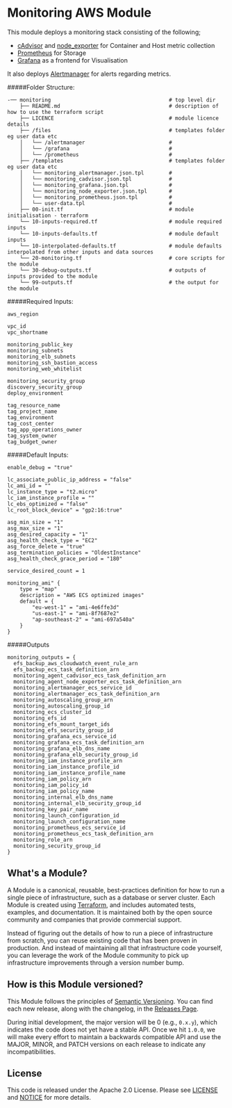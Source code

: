 # Monitoring AWS Module

This module deploys a monitoring stack consisting of the following;

- [cAdvisor](https://github.com/google/cadvisor) and [node_exporter](https://github.com/prometheus/node_exporter) for Container and Host metric collection
- [Prometheus](https://prometheus.io/) for Storage
- [Grafana](https://grafana.com/) as a frontend for Visualisation

It also deploys [Alertmanager](https://github.com/prometheus/alertmanager) for alerts regarding metrics.

#####Folder Structure:
```
-── monitoring                                      # top level dir
    ├── README.md                                   # description of how to use the terraform script
    ├── LICENCE                                     # module licence details
    ├── /files                                      # templates folder eg user data etc
    │   └── /alertmanager                           #
    │   └── /grafana                                #
    │   └── /prometheus                             #
    ├── /templates                                  # templates folder eg user data etc
    │   └── monitoring_alertmanager.json.tpl        #
    │   └── monitoring_cadvisor.json.tpl            #
    │   └── monitoring_grafana.json.tpl             #
    │   └── monitoring_node_exporter.json.tpl       #
    │   └── monitoring_prometheus.json.tpl          #
    │   └── user-data.tpl                           # 
    ├── 00-init.tf                                  # module initialisation - terraform
    └── 10-inputs-required.tf                       # module required inputs
    └── 10-inputs-defaults.tf                       # module default inputs
    └── 10-interpolated-defaults.tf                 # module defaults interpolated from other inputs and data sources
    └── 20-monitoring.tf                            # core scripts for the module
    └── 30-debug-outputs.tf                         # outputs of inputs provided to the module
    └── 99-outputs.tf                               # the output for the module
```

#####Required Inputs:
```
aws_region

vpc_id
vpc_shortname

monitoring_public_key
monitoring_subnets
monitoring_elb_subnets
monitoring_ssh_bastion_access
monitoring_web_whitelist

monitoring_security_group
discovery_security_group
deploy_environment

tag_resource_name
tag_project_name
tag_environment
tag_cost_center
tag_app_operations_owner
tag_system_owner
tag_budget_owner
```

#####Default Inputs:
```
enable_debug = "true"

lc_associate_public_ip_address = "false"
lc_ami_id = ""
lc_instance_type = "t2.micro"
lc_iam_instance_profile = ""
lc_ebs_optimized = "false"
lc_root_block_device" = "gp2:16:true"

asg_min_size = "1"
asg_max_size = "1"
asg_desired_capacity = "1"
asg_health_check_type = "EC2"
asg_force_delete = "true"
asg_termination_policies = "OldestInstance"
asg_health_check_grace_period = "180"

service_desired_count = 1

monitoring_ami" {
    type = "map"
    description = "AWS ECS optimized images"
    default = {
        "eu-west-1" = "ami-4e6ffe3d"
        "us-east-1" = "ami-8f7687e2"
        "ap-southeast-2" = "ami-697a540a"
    }
}
```

#####Outputs
```
monitoring_outputs = {
  efs_backup_aws_cloudwatch_event_rule_arn
  efs_backup_ecs_task_definition_arn
  monitoring_agent_cadvisor_ecs_task_definition_arn
  monitoring_agent_node_exporter_ecs_task_definition_arn
  monitoring_alertmanager_ecs_service_id
  monitoring_alertmanager_ecs_task_definition_arn
  monitoring_autoscaling_group_arn
  monitoring_autoscaling_group_id
  monitoring_ecs_cluster_id
  monitoring_efs_id
  monitoring_efs_mount_target_ids
  monitoring_efs_security_group_id
  monitoring_grafana_ecs_service_id
  monitoring_grafana_ecs_task_definition_arn
  monitoring_grafana_elb_dns_name
  monitoring_grafana_elb_security_group_id
  monitoring_iam_instance_profile_arn
  monitoring_iam_instance_profile_id
  monitoring_iam_instance_profile_name
  monitoring_iam_policy_arn
  monitoring_iam_policy_id
  monitoring_iam_policy_name
  monitoring_internal_elb_dns_name
  monitoring_internal_elb_security_group_id
  monitoring_key_pair_name
  monitoring_launch_configuration_id
  monitoring_launch_configuration_name
  monitoring_prometheus_ecs_service_id
  monitoring_prometheus_ecs_task_definition_arn
  monitoring_role_arn
  monitoring_security_group_id
}
```

## What's a Module?

A Module is a canonical, reusable, best-practices definition for how to run a single piece of infrastructure, such 
as a database or server cluster. Each Module is created using [Terraform](https://www.terraform.io/), and
includes automated tests, examples, and documentation. It is maintained both by the open source community and 
companies that provide commercial support. 

Instead of figuring out the details of how to run a piece of infrastructure from scratch, you can reuse 
existing code that has been proven in production. And instead of maintaining all that infrastructure code yourself, 
you can leverage the work of the Module community to pick up infrastructure improvements through
a version number bump.

## How is this Module versioned?

This Module follows the principles of [Semantic Versioning](http://semver.org/). You can find each new release, 
along with the changelog, in the [Releases Page](../../releases). 

During initial development, the major version will be 0 (e.g., `0.x.y`), which indicates the code does not yet have a 
stable API. Once we hit `1.0.0`, we will make every effort to maintain a backwards compatible API and use the MAJOR, 
MINOR, and PATCH versions on each release to indicate any incompatibilities. 

## License

This code is released under the Apache 2.0 License. Please see [LICENSE](https://github.com/hashicorp/terraform-aws-consul/tree/master/LICENSE) and [NOTICE](https://github.com/hashicorp/terraform-aws-consul/tree/master/NOTICE) for more 
details.

